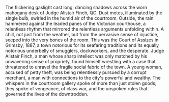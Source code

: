 The flickering gaslight cast long, dancing shadows across the worn mahogany desk of Judge Alistair Finch, QC.  Dust motes, illuminated by the single bulb, swirled in the humid air of the courtroom.  Outside, the rain hammered against the leaded panes of the Victorian courthouse, a relentless rhythm that mirrored the relentless arguments unfolding within.  A chill, not just from the weather, but from the pervasive sense of injustice, seeped into the very bones of the room.  This was the Court of Assizes in Grimsby, 1887, a town notorious for its seafaring traditions and its equally notorious underbelly of smugglers, dockworkers, and the desperate.  Judge Alistair Finch, a man whose sharp intellect was only matched by his unwavering sense of propriety, found himself wrestling with a case that threatened to unravel the fragile social fabric of the town.  A young woman, accused of petty theft, was being relentlessly pursued by a corrupt merchant, a man with connections to the city's powerful and wealthy.  The whispers in the courtroom gallery spoke of more than just stolen goods; they spoke of vengeance, of class war, and the unspoken rules that governed the lives of the downtrodden.
